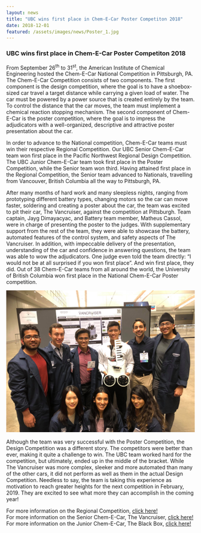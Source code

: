 ```yaml
---
layout: news
title: "UBC wins first place in Chem-E-Car Poster Competiton 2018"
date: 2018-12-01
featured: /assets/images/news/Poster_1.jpg
---
```


### UBC wins first place in Chem-E-Car Poster Competiton 2018

From September 26<sup>th</sup> to 31<sup>st</sup>, the American Institute of Chemical Engineering hosted the Chem-E-Car National Competition in Pittsburgh, PA. The Chem-E-Car Competition consists of two components. The first component is the design competition, where the goal is to have a shoebox-sized car travel a target distance while carrying a given load of water. The car must be powered by a power source that is created entirely by the team. To control the distance that the car moves, the team must implement a chemical reaction stopping mechanism. The second component of Chem-E-Car is the poster competition, where the goal is to impress the adjudicators with a well-organized, descriptive and attractive poster presentation about the car.

In order to advance to the National competition, Chem-E-Car teams must win their respective Regional Competition. Our UBC Senior Chem-E-Car team won first place in the Pacific Northwest Regional Design Competition. The UBC Junior Chem-E-Car team took first place in the Poster Competition, while the Senior team won third. Having attained first place in the Regional Competition, the Senior team advanced to Nationals, travelling from Vancouver, British Columbia all the way to Pittsburgh, PA.

After many months of hard work and many sleepless nights, ranging from prototyping different battery types, changing motors so the car can move faster, soldering and creating a poster about the car, the team was excited to pit their car, The Vancruiser, against the competition at Pittsburgh. Team captain, Jayg Dimayacyac, and Battery team member, Matheus Cassol, were in charge of presenting the poster to the judges. With supplementary support from the rest of the team, they were able to showcase the battery, automated features of the control system, and safety aspects of The Vancruiser. In addition, with impeccable delivery of the presentation, understanding of the car and confidence in answering questions, the team was able to wow the adjudicators. One judge even told the team directly: “I would not be at all surprised if you won first place”. And win first place, they did. Out of 38 Chem-E-Car teams from all around the world, the University of British Columbia won first place in the National Chem-E-Car Poster competition.

![alt text](/assets/images/news/poster-and-members.jpg)

Although the team was very successful with the Poster Competition, the Design Competition was a different story. The competitors were better than ever, making it quite a challenge to win. The UBC team worked hard for the competition, but ultimately, ended up in the middle of the bracket. While The Vancruiser was more complex, sleeker and more automated than many of the other cars, it did not perform as well as them in the actual Design Competition. Needless to say, the team is taking this experience as motivation to reach greater heights for the next competition in February, 2019. They are excited to see what more they can accomplish in the coming year!

For more information on the Regional Competition, [click here!](https://www.ubcenvision.com/news/2018/04/13/ChemECar2018.html) <br>
For more information on the Senior Chem-E-Car, The Vancruiser, [click here!](https://www.ubcenvision.com/blog/2018/08/04/Meet-the-Vancruiser.html) <br>
For more information on the Junior Chem-E-Car, The Black Box, [click here!](https://www.ubcenvision.com/blog/2018/09/09/The-Black-Box.html)
